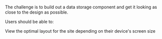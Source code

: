The challenge is to build out a data storage component and get it looking as close to the design as possible.

Users should be able to:

View the optimal layout for the site depending on their device's screen size
